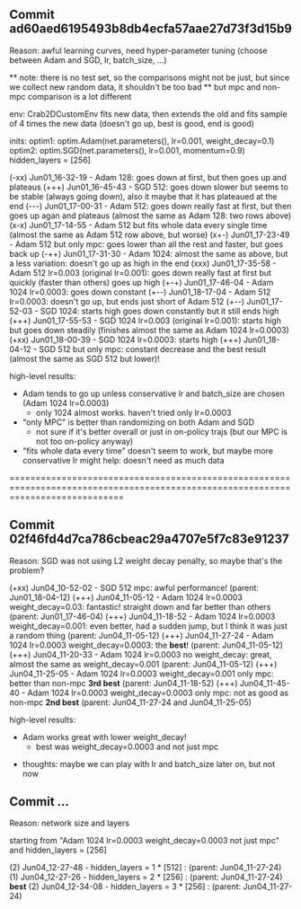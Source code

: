 
## Commit ad60aed6195493b8db4ecfa57aae27d73f3d15b9

Reason: awful learning curves, need hyper-parameter tuning (choose between Adam and SGD, lr, batch_size, ...)

** note: there is no test set, so the comparisons might not be just, but since we collect new random data, it shouldn't be too bad
** but mpc and non-mpc comparison is a lot different

env: Crab2DCustomEnv
fits new data, then extends the old and fits sample of 4 times the new data
(doesn't go up, best is good, end is good)

inits:
optim1: optim.Adam(net.parameters(), lr=0.001, weight_decay=0.1)
optim2: optim.SGD(net.parameters(), lr=0.001, momentum=0.9)
hidden_layers = [256]

(-xx) Jun01_16-32-19 - Adam 128: goes down at first, but then goes up and plateaus
(+++) Jun01_16-45-43 - SGD  512: goes down slower but seems to be stable (always going down), also it maybe that it has plateaued at the end
(---) Jun01_17-00-31 - Adam 512: goes down really fast at first, but then goes up agan and plateaus (almost the same as Adam 128: two rows above)
(x-x) Jun01_17-14-55 - Adam 512 but fits whole data every single time (almost the same as Adam 512 row above, but worse)
(x+-) Jun01_17-23-49 - Adam 512 but only mpc: goes lower than all the rest and faster, but goes back up
(-++) Jun01_17-31-30 - Adam 1024: almost the same as above, but a less variation: doesn't go up as high in the end
(xxx) Jun01_17-35-58 - Adam 512  lr=0.003 (original lr=0.001): goes down really fast at first but quickly (faster than others) goes up high
(+-+) Jun01_17-46-04 - Adam 1024 lr=0.0003: goes down constant
(+--) Jun01_18-17-04 - Adam 512  lr=0.0003: doesn't go up, but ends just short of Adam 512
(+--) Jun01_17-52-03 - SGD  1024: starts high goes down constantly but it still ends high
(+++) Jun01_17-55-53 - SGD  1024 lr=0.003 (original lr=0.001): starts high but goes down steadily (finishes almost the same as Adam 1024 lr=0.0003)
(+xx) Jun01_18-00-39 - SGD  1024 lr=0.0003: starts high
(+++) Jun01_18-04-12 - SGD 512 but only mpc: constant decrease and the best result (almost the same as SGD 512 but lower)!

high-level results:
  - Adam tends to go up unless conservative lr and batch_size are chosen (Adam 1024 lr=0.0003)
    - only 1024 almost works. haven't tried only lr=0.0003 
  - "only MPC" is better than randomizing on both Adam and SGD
    - not sure if it's better overall or just in on-policy trajs (but our MPC is not too on-policy anyway)
  - "fits whole data every time" doesn't seem to work, but maybe more conservative lr might help: doesn't need as much data


==================================================================================================================================

## Commit 02f46fd4d7ca786cbeac29a4707e5f7c83e91237

Reason: SGD was not using L2 weight decay penalty, so maybe that's the problem?

(+xx) Jun04_10-52-02 - SGD 512 mpc: awful performance! (parent: Jun01_18-04-12)
(+++) Jun04_11-05-12 - Adam 1024 lr=0.0003 weight_decay=0.03: fantastic! straight down and far better than others (parent: Jun01_17-46-04)
(+++) Jun04_11-18-52 - Adam 1024 lr=0.0003 weight_decay=0.001: even better, had a sudden jump, but I think  it was just a random thing (parent: Jun04_11-05-12)
(+++) Jun04_11-27-24 - Adam 1024 lr=0.0003 weight_decay=0.0003: the **best**! (parent: Jun04_11-05-12)
(+++) Jun04_11-20-33 - Adam 1024 lr=0.0003 no weight_decay: great, almost the same as weight_decay=0.001 (parent: Jun04_11-05-12)
(+++) Jun04_11-25-05 - Adam 1024 lr=0.0003 weight_decay=0.001 only mpc: better than non-mpc **3rd best** (parent: Jun04_11-18-52)
(+++) Jun04_11-45-40 - Adam 1024 lr=0.0003 weight_decay=0.0003 only mpc: not as good as non-mpc **2nd best** (parent: Jun04_11-27-24 and Jun04_11-25-05)

high-level results:
  - Adam works great with lower weight_decay!
    - best was weight_decay=0.0003 and not just mpc

* thoughts: maybe we can play with lr and batch_size later on, but not now


## Commit ...

Reason: network size and layers

starting from "Adam 1024 lr=0.0003 weight_decay=0.0003 not just mpc" and hidden_layers = [256]

(2) Jun04_12-27-48 - hidden_layers = 1 * [512] :  (parent: Jun04_11-27-24)
(1) Jun04_12-27-26 - hidden_layers = 2 * [256] :  (parent: Jun04_11-27-24) **best**
(2) Jun04_12-34-08 - hidden_layers = 3 * [256] :  (parent: Jun04_11-27-24)